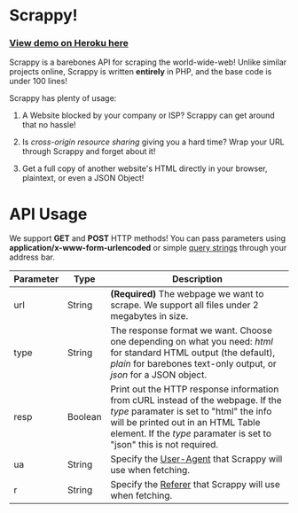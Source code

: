 # Scrappy!
### [View demo on Heroku here](https://scrappy-php.herokuapp.com/)


Scrappy is a barebones API for scraping the world-wide-web! Unlike similar projects online, Scrappy is written **entirely** in PHP, and the base code is under 100 lines!

Scrappy has plenty of usage:

1. A Website blocked by your company or ISP? Scrappy can get around that no hassle!

2. Is *cross-origin resource sharing* giving you a hard time? Wrap your URL through Scrappy and forget about it!

3. Get a full copy of another website's HTML directly in your browser, plaintext, or even a JSON Object!


# API Usage

We support **GET** and **POST** HTTP methods! You can pass parameters using **application/x-www-form-urlencoded** or simple [query strings](https://scrappy-php.herokuapp.com/?url=https://example.com) through your address bar.

| Parameter | Type    |Description  |
| --- | --- | --- |
| url       | String  | **(Required)** The webpage we want to scrape. We support all files under 2 megabytes in size.  |
| type      | String  | The response format we want. Choose one depending on what you need: *html* for standard HTML output (the default), *plain* for barebones text-only output, or *json* for a JSON object.   |
| resp      | Boolean | Print out the HTTP response information from cURL instead of the webpage. If the *type* paramater is set to "html" the info will be printed out in an HTML Table element. If the *type* paramater is set to "json" this is not required.   |
| ua        | String  | Specify the [User-Agent](https://developer.mozilla.org/en-US/docs/Web/HTTP/Headers/User-Agent) that Scrappy will use when fetching.   |
| r         | String  | Specify the [Referer](https://developer.mozilla.org/en-US/docs/Web/HTTP/Headers/Referer) that Scrappy will use when fetching.   |
